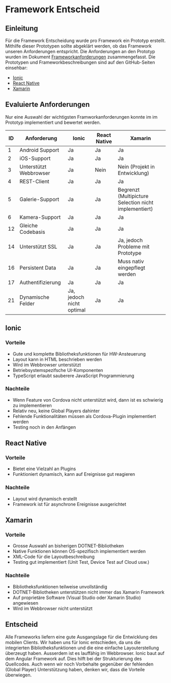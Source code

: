 # Framework Entscheid
## Einleitung

Für die Framework Entscheidung wurde pro Framework ein Prototyp erstellt. Mithilfe dieser Prototypen sollte abgeklärt werden, ob das Framework unseren Anforderungen entspricht. Die Anforderungen an den Prototyp wurden im Dokument [Frameworkanforderungen](frameworkanforderungen.md) zusammengefasst. Die Prototypen und Frameworkbeschreibungen sind auf den GitHub-Seiten einsehbar:

- [Ionic](https://github.com/IMSmobile/ionic2-prototype)
- [React Native](https://github.com/IMSmobile/rn-prototype)
- [Xamarin](https://github.com/IMSmobile/XamarinPrototype)

## Evaluierte Anforderungen

Nur eine Auswahl der wichtigsten Framworkanforderungen konnte im im Prototyp implementiert und bewertet werden.

| ID | Anforderung | Ionic | React Native | Xamarin |
| -- | ----------- | ------- | ------------ | ------- |
|  1 | Android Support | Ja | Ja | Ja |
|  2 | iOS-Support |	Ja |	Ja | Ja |
|  3 | Unterstützt Webbrowser | Ja | Nein | Nein (Projekt in Entwicklung) |
|  4 | REST-Client |	Ja |	Ja | Ja |
|  5 | Galerie-Support | Ja |	Ja |	Begrenzt (Multipicture Selection nicht implementiert) |
|  6 | Kamera-Support | Ja |	Ja |Ja |
| 12 | Gleiche Codebasis | Ja | Ja | Ja |
| 14 | Unterstützt SSL |	Ja |	Ja |	Ja, jedoch Probleme mit Prototype |
| 16 | Persistent Data |	Ja |	Ja |	Muss nativ eingepflegt werden |
| 17 | Authentifizierung | Ja | Ja | Ja |
| 21 | Dynamische Felder | Ja, jedoch nicht optimal | Ja | Ja |			

## Ionic
### Vorteile
- Gute und komplette Bibliotheksfunktionen für HW-Ansteuerung
- Layout kann in HTML beschrieben werden
- Wird im Webbrowser unterstützt
- Betriebsystemspezifsche UI-Komponenten
- TypeScript erlaubt sauberere JavaScript Programmierung
### Nachteile
- Wenn Feature von Cordova nicht unterstützt wird, dann ist es schwierig zu implementieren
- Relativ neu, keine Global Players dahinter
- Fehlende Funktionalitäten müssen als Cordova-Plugin implementiert werden
- Testing noch in den Anfängen

## React Native
### Vorteile
- Bietet eine Vielzahl an Plugins
- Funktioniert dynamisch, kann auf Ereignisse gut reagieren

### Nachteile
- Layout wird dynamisch erstellt
- Framework ist für asynchrone Ereignisse ausgerichtet

## Xamarin
### Vorteile
- Grosse Auswahl an bisherigen DOTNET-Bibliotheken
- Native Funktionen können OS-spezifisch implementiert werden
- XML-Code für die Layoutbeschreibung
- Testing gut implementiert (Unit Test, Device Test auf Cloud usw.)

### Nachteile
- Bibliotheksfunktionen teilweise unvollständig
- DOTNET-Bibliotheken unterstützen nicht immer das Xamarin Framework
- Auf proprietäre Software (Visual Studio oder Xamarin Studio) angewiesen
- Wird im Webbrowser nicht unterstützt

## Entscheid
Alle Frameworks liefern eine gute Ausgangslage für die Entwicklung des mobilen Clients. Wir haben uns für Ionic entschieden, da uns die integrierten Bibliotheksfunktionen und die eine einfache Layouterstellung überzeugt haben. Ausserdem ist es lauffähig im Webbrowser. Ionic baut auf dem Angular Framework auf. Dies hilft bei der Strukturierung des Quellcodes. Auch wenn wir noch Vorbehalte gegenüber der fehlenden (Global Player) Unterstützung haben, denken wir, dass die Vorteile überwiegen.
